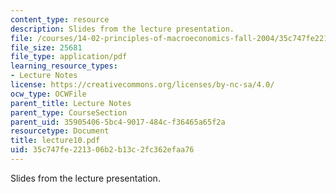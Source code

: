 ```yaml
---
content_type: resource
description: Slides from the lecture presentation.
file: /courses/14-02-principles-of-macroeconomics-fall-2004/35c747fe221306b2b13c2fc362efaa76_lecture10.pdf
file_size: 25681
file_type: application/pdf
learning_resource_types:
- Lecture Notes
license: https://creativecommons.org/licenses/by-nc-sa/4.0/
ocw_type: OCWFile
parent_title: Lecture Notes
parent_type: CourseSection
parent_uid: 35905406-5bc4-9017-484c-f36465a65f2a
resourcetype: Document
title: lecture10.pdf
uid: 35c747fe-2213-06b2-b13c-2fc362efaa76
---
```

Slides from the lecture presentation.